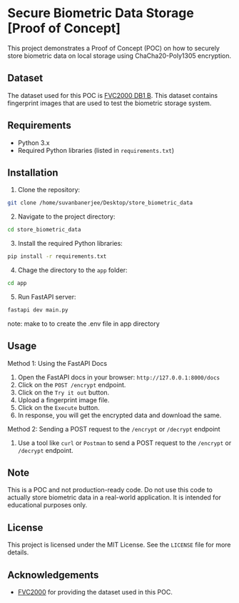 # Secure Biometric Data Storage [Proof of Concept]

This project demonstrates a Proof of Concept (POC) on how to securely store biometric data on local storage using ChaCha20-Poly1305 encryption. 

## Dataset

The dataset used for this POC is [FVC2000 DB1 B](http://bias.csr.unibo.it/fvc2000/Downloads/DB1_B.zip). This dataset contains fingerprint images that are used to test the biometric storage system. 

## Requirements

- Python 3.x
- Required Python libraries (listed in `requirements.txt`)

## Installation

1. Clone the repository:
  ```bash
  git clone /home/suvanbanerjee/Desktop/store_biometric_data
  ```
2. Navigate to the project directory:
  ```bash
  cd store_biometric_data
  ```
3. Install the required Python libraries:
  ```bash
  pip install -r requirements.txt
  ```
4. Chage the directory to the `app` folder:
  ```bash
  cd app
  ```
5. Run FastAPI server:
  ```bash
  fastapi dev main.py
  ```

note: make to to create the .env file in app directory

## Usage

Method 1: Using the FastAPI Docs
1. Open the FastAPI docs in your browser: `http://127.0.0.1:8000/docs`
2. Click on the `POST /encrypt` endpoint.
3. Click on the `Try it out` button.
4. Upload a fingerprint image file.
5. Click on the `Execute` button.
6. In response, you will get the encrypted data and download the same.

Method 2: Sending a POST request to the `/encrypt` or `/decrypt` endpoint
1. Use a tool like `curl` or `Postman` to send a POST request to the `/encrypt` or `/decrypt` endpoint.


## Note

This is a POC and not production-ready code. Do not use this code to actually store biometric data in a real-world application. It is intended for educational purposes only.

## License

This project is licensed under the MIT License. See the `LICENSE` file for more details.

## Acknowledgements

- [FVC2000](http://bias.csr.unibo.it/fvc2000/) for providing the dataset used in this POC.